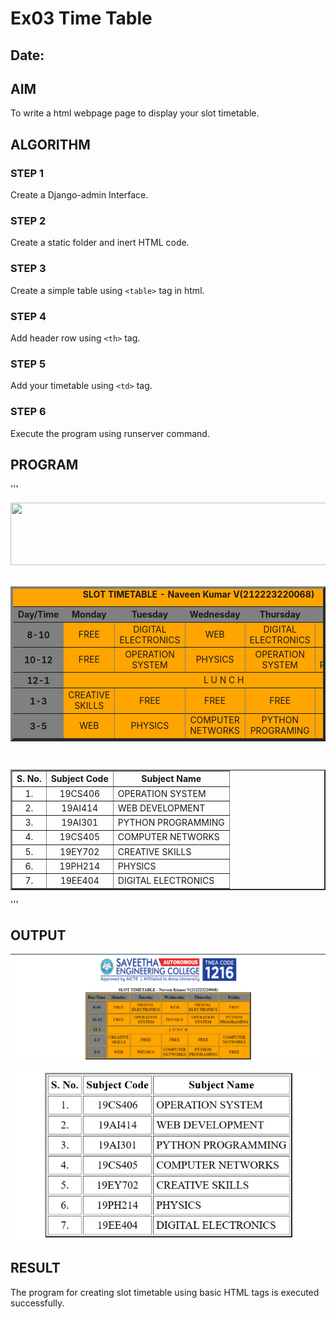 # Ex03 Time Table
## Date:

## AIM
To write a html webpage page to display your slot timetable.

## ALGORITHM
### STEP 1
Create a Django-admin Interface.

### STEP 2
Create a static folder and inert HTML code.

### STEP 3
Create a simple table using ```<table>``` tag in html.

### STEP 4
Add header row using ```<th>``` tag.

### STEP 5
Add your timetable using ```<td>``` tag.

### STEP 6
Execute the program using runserver command.

## PROGRAM
'''
<html>
<head>
<title>Slot Timetable</title>
</head>
<body>
<center>
<img src="/static/images/logo.png"height="100" width="540">
</center>
<br>
<table align="center" width="540" cellspacing="2" cellpadding="4" border="4" border="5" bgcolor="orange">
<caption><b>SLOT TIMETABLE - Naveen Kumar V(212223220068)</b></caption>
<tr align="center">
	<th bgcolor="gray">Day/Time</th>
	<th bgcolor="gray">Monday</th>
	<th bgcolor="gray">Tuesday</th>
	<th bgcolor="gray">Wednesday</th>
	<th bgcolor="gray">Thursday</th>
	<th bgcolor="gray">Friday</th>
</tr>
<tr align="center">
	<th bgcolor="gray">8-10</th>
	<td>FREE</td>
	<td>DIGITAL ELECTRONICS</td>
	<td> WEB</td>
	<td>DIGITAL ELECTRONICS</td>
	<td>FREE</td>
</tr>
<tr align="center">
	<th bgcolor="gray">10-12</th>
	<td>FREE</td>
	<td>OPERATION SYSTEM</td>
	<td>PHYSICS</td>
	<td>OPERATION SYSTEM</td>
	<td>PYTHON PROGRAMING</td>
</tr>
<tr>
	<th bgcolor="gray">12-1</th>
	<td colspan="5" align="center">L U N C H</td>
</tr>
<tr align="center">
	<th bgcolor="gray">1-3</th>
	<td>CREATIVE SKILLS</td>
	<td>FREE</td>
	<td>FREE</td>
	<td>FREE</td>
	<td>COMPUTER NETWORKS</td>
</tr>
<tr align="center">
	<th bgcolor="gray">3-5</th>
	<td>WEB</td>
	<td>PHYSICS</td>
	<td>COMPUTER NETWORKS</td>
	<td>PYTHON PROGRAMING</td>
	<td>FREE</td>
</tr>
</table>
</br>
<table align="center" cellspacing="2" cellpadding="4" border="2">
<tr align="center">
<th>S. No.</th>
<th>Subject Code</th>
<th>Subject Name</th>
</tr>
<tr>
<td align="center">1.</td>
<td align="center">19CS406</td>
<td>OPERATION SYSTEM</td>
</tr>
<tr>
<td align="center">2.</td>
<td align="center">19AI414</td>
<td>WEB DEVELOPMENT</td>
</tr>
<tr>
<td align="center">3.</td>
<td align="center">19AI301</td>
<td>PYTHON PROGRAMMING</td>
</tr>
<tr>
<td align="center">4.</td>
<td align="center">19CS405</td>
<td>COMPUTER NETWORKS</td>
</tr>
<tr>
<td align="center">5.</td>
<td align="center">19EY702</td>
<td>CREATIVE SKILLS</td>
</tr>
<tr>
<td align="center">6.</td>
<td align="center">19PH214</td>
<td>PHYSICS</td>
</tr>
<tr>
<td align="center">7.</td>
<td align="center">19EE404</td>
<td>DIGITAL ELECTRONICS</td>
</tr>


</table>
</body>
</html>
'''

## OUTPUT

![OUTPUT](./out.png)

![OUTPUT](./out2.png)

## RESULT
The program for creating slot timetable using basic HTML tags is executed successfully.
